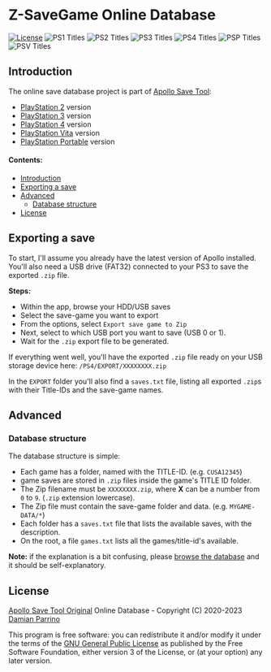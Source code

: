 # Z-SaveGame Online Database

[![License][img_license]][app_license]
![PS1 Titles](https://img.shields.io/github/directory-file-count/z-jailbreak/Z-Saves/PS1?label=PS1%20Games&type=dir&color=cc1717)
![PS2 Titles](https://img.shields.io/github/directory-file-count/z-jailbreak/Z-Saves/PS2?label=PS2%20Games&type=dir&color=cc1717)
![PS3 Titles](https://img.shields.io/github/directory-file-count/z-jailbreak/Z-Saves/PS3?label=PS3%20Games&type=dir&color=cc1717)
![PS4 Titles](https://img.shields.io/github/directory-file-count/z-jailbreak/Z-Saves/PS4?label=PS4%20Games&type=dir&color=cc1717)
![PSP Titles](https://img.shields.io/github/directory-file-count/z-jailbreak/Z-Saves/PSP?label=PSP%20Games&type=dir&color=cc1717)
![PSV Titles](https://img.shields.io/github/directory-file-count/z-jailbreak/Z-Saves/PSV?label=PS%20Vita%20Games&type=dir&color=cc1717)

## Introduction

The online save database project is part of [Apollo Save Tool](https://github.com/bucanero/apollo-ps3):
 - [PlayStation 2](https://github.com/bucanero/apollo-ps2) version
 - [PlayStation 3](https://github.com/bucanero/apollo-ps3) version
 - [PlayStation 4](https://github.com/bucanero/apollo-ps4) version
 - [PlayStation Vita](https://github.com/bucanero/apollo-vita) version
 - [PlayStation Portable](https://github.com/bucanero/apollo-psp) version

#### Contents:

 - [Introduction](#introduction)
 - [Exporting a save](#exporting-a-save)
 - [Advanced](#advanced)
    - [Database structure](#database-structure)
 - [License](#license)

## Exporting a save

To start, I'll assume you already have the latest version of Apollo installed. You'll also need a USB drive (FAT32) connected to your PS3 to save the exported `.zip` file.

**Steps:**

 - Within the app, browse your HDD/USB saves
 - Select the save-game you want to export
 - From the options, select `Export save game to Zip`
 - Next, select to which USB port you want to save (USB 0 or 1).
 - Wait for the `.zip` export file to be generated.

If everything went well, you'll have the exported `.zip` file ready on your USB storage device here:
`/PS4/EXPORT/XXXXXXXX.zip`

In the `EXPORT` folder you'll also find a `saves.txt` file, listing all exported `.zip`s with their Title-IDs and the save-game names.

## Advanced

### Database structure

The database structure is simple:
 - Each game has a folder, named with the TITLE-ID. (e.g. `CUSA12345`)
 - game saves are stored in `.zip` files inside the game's TITLE ID folder.
 - The Zip filename must be `XXXXXXXX.zip`, where **X** can be a number from `0` to `9`. (`.zip` extension lowercase).
 - The Zip file must contain the save-game folder and data. (e.g. `MYGAME-DATA/*`)
 - Each folder has a `saves.txt` file that lists the available saves, with the description.
 - On the root, a file `games.txt` lists all the games/title-id's available.

**Note:** if the explanation is a bit confusing, please [browse the database](https://z-jailbreak.github.io/Z-Saves/) and it should be self-explanatory.

## License


[Apollo Save Tool Original](https://github.com/bucanero/apollo-saves/) Online Database - Copyright (C) 2020-2023 [Damian Parrino](https://twitter.com/dparrino)

This program is free software: you can redistribute it and/or modify
it under the terms of the [GNU General Public License][app_license] as published by
the Free Software Foundation, either version 3 of the License, or
(at your option) any later version.

[app_license]: https://github.com/bucanero/apollo-saves/blob/master/LICENSE
[img_license]: https://img.shields.io/github/license/bucanero/apollo-saves.svg?maxAge=2592000
